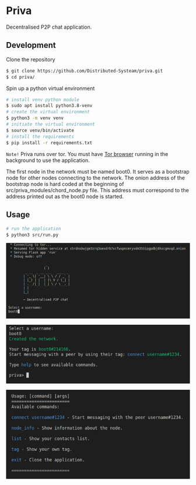 # Priva

Decentralised P2P chat application.

## Development

Clone the repository

```bash
$ git clone https://github.com/Distributed-Systeam/priva.git
$ cd priva/
```

Spin up a python virtual environment

```bash
# install venv python module
$ sudo apt install python3.8-venv
# create the virtual environment
$ python3 -m venv venv
# initiate the virtual environment
$ source venv/bin/activate
# install the requirements
$ pip install -r requirements.txt
```

`Note!` Priva runs over tor. You must have [Tor browser](https://www.torproject.org/download) running in the background to use the application.

The first node in the network must be named boot0. It serves as a bootstrap node for other nodes connecting to the network. The onion address of the bootstrap node is hard coded at the beginning of src/priva_modules/chord_node.py file. This address must correspond to the address printed out as the boot0 node is started.

## Usage

```bash
# run the application
$ python3 src/run.py
```

![username-selection](https://github.com/Distributed-Systeam/priva/blob/main/img/username-selection-1.png)

![network-created](https://github.com/Distributed-Systeam/priva/blob/main/img/username-selection-2.png)

![usage](https://github.com/Distributed-Systeam/priva/blob/main/img/usage.png)